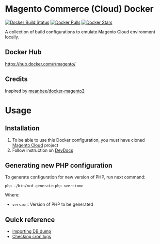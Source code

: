 # Magento Commerce (Cloud) Docker

[![Docker Build Status][ico-dockerbuild]][link-dockerhub]
[![Docker Pulls][ico-downloads]][link-dockerhub]
[![Docker Stars][ico-dockerstars]][link-dockerhub]

A collection of build configurations to emulate Magento Cloud environment locally.

## Docker Hub

https://hub.docker.com/r/magento/

## Credits

Inspired by [meanbee/docker-magento2](https://github.com/meanbee/docker-magento2)

# Usage

## Installation

1. To be able to use this Docker configuration, you must have cloned [Magento Cloud](https://github.com/magento/magento-cloud) project
1. Follow instruction on [DevDocs](https://devdocs.magento.com/guides/v2.2/cloud/reference/docker-config.html)

## Generating new PHP configuration

To generate configuration for new version of PHP, run next command:

```
php ./bin/mcd generate:php <version>
```

Where:

- `version`: Version of PHP to be generated

[ico-dockerbuild]: https://img.shields.io/docker/build/magento/magento-cloud-docker-php.svg?style=flat-square
[ico-downloads]: https://img.shields.io/docker/pulls/magento/magento-cloud-docker-php.svg?style=flat-square
[ico-dockerstars]: https://img.shields.io/docker/stars/magento/magento-cloud-docker-php.svg?style=flat-square

[link-dockerhub]: https://hub.docker.com/r/magento/magento-cloud-docker-php

## Quick reference

* [Importing DB dump](https://devdocs.magento.com/guides/v2.3/cloud/docker/docker-development.html#database-container)
* [Checking cron logs](https://devdocs.magento.com/guides/v2.3/cloud/docker/docker-development.html#cron-container)
